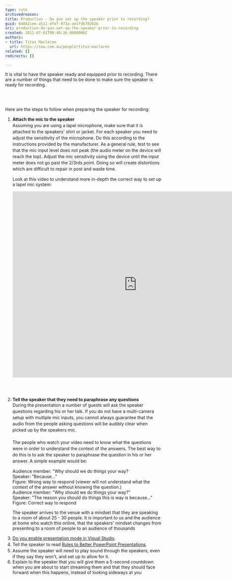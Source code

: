 ```yaml
---
type: rule
archivedreason: 
title: Production - Do you set up the speaker prior to recording?
guid: 64042cee-a511-4fef-973a-ae1fdb783b2b
uri: production-do-you-set-up-the-speaker-prior-to-recording
created: 2011-07-01T08:40:26.0000000Z
authors:
- title: Titus Maclaren
  url: https://ssw.com.au/people/titus-maclaren
related: []
redirects: []

---
```



<p>​​​​​​It is vital to have the speaker ready and equipped prior to recording. There are a number of things that need to be done to make sure the speaker is ready for recording.​<br></p>
<br><excerpt class='endintro'></excerpt><br>
<p>​Here are the steps to follow when preparing the speaker for recording&#58;</p><ol><li><p>
            <b>Attach the mic to the speaker &#160;</b><span style="line-height&#58;20px;"><br>Assuming you are using a lapel microphone, make sure that it is attached to the speakers' shirt or jacket.&#160;</span><span style="line-height&#58;20px;">For each speaker you need to adjust the sensitivity of the microphone. Do this according to the instructions provided by the manufacturer. As a general rule, test to see that the mic input level does not peak (the audio meter on the device will reach the top). Adjust the mic sensitivity using the device until the input meter does not go past the 2/3rds point. Doing so will create distortions which are difficult to repair in post and waste time.</span></p><p>Look at this video to understand more in-depth the correct way to set up a lapel mic system&#58;<br></p><div class="ms-rtestate-read ms-rte-embedcode ms-rte-embedil ms-rtestate-notify"><iframe width="800" height="600" src="https&#58;//www.youtube.com/embed/xLS0iEmopNI" frameborder="0"></iframe>&#160;</div><p><br></p></li><li><p> 
            <strong>Tell the speaker that they need to paraphrase any questions</strong><br><span style="line-height&#58;20px;">During the presentation a number of guests will ask the speaker questions regarding his or her talk. If you do not have a multi-camera setup with mul</span>tiple mic in<span style="line-height&#58;20px;">puts, you cannot always guarantee that the audio from the people asking questions will be audibly c</span>lear when pi<span style="line-height&#58;20px;">cked up by the speakers mic.<br></span><span style="line-height&#58;20px;"> <br>The people who watch your video need to know what the questions were in order to understand the context of the answers. The best way to do this is to ask the speaker to paraphrase the question in his or her answer. A simple example would be&#58;</span></p></li><div class="ssw-rteStyle-GreyBox">Audience member&#58; &quot;Why should we do things your way? <br>Speaker&#58; &quot;Because...&quot;</div> 
<span class="ssw-rteStyle-FigureBad">Figure&#58;&#160;Wrong way to respond (viewer will not understand what the context of the answer without knowing the question.)</span> 
<div class="ssw-rteStyle-GreyBox">Audience member&#58; &quot;Why should we do things your way?&quot;<br>Speaker&#58; &quot;The reason you should do things this is way is because...&quot;</div> 
<span class="ssw-rteStyle-FigureGood">Figure&#58; Correct way to respond</span>
 
<p>The speaker arrives to the venue with a mindset that they are speaking to a room of about 25 - 30 people. It is important to us and the audience at home who watch this online, that the speakers' mindset changes from presenting to a room of people to an audience of thousands</p>
   
   <li> <a href="/_layouts/15/FIXUPREDIRECT.ASPX?WebId=3dfc0e07-e23a-4cbb-aac2-e778b71166a2&amp;TermSetId=07da3ddf-0924-4cd2-a6d4-a4809ae20160&amp;TermId=54bab111-3d18-4190-9452-d7009dc18833" style="line-height&#58;20px;">Do you enable presentation mode in Visual Studio</a><span style="line-height&#58;20px;">.</span><br></li><li> 
      <span style="line-height&#58;20px;">Tell the speaker to read </span> <a href="https&#58;//www.google.com.au/url?sa=t&amp;rct=j&amp;q=&amp;esrc=s&amp;source=web&amp;cd=8&amp;cad=rja&amp;ved=0CHMQFjAH&amp;url=http&#58;//www.ssw.com.au/ssw/standards/Rules/RulesToBetterPowerpointPresentations.aspx&amp;ei=ue-GUdiyNueWiQedlICQBg&amp;usg=AFQjCNGvMOBZ3W-Ri29auNajyEjSPzX9oA&amp;sig2=9Is7_Z_fo0VGQt9r5SZpOg&amp;bvm=bv.45960087%2cd.aGc" style="line-height&#58;20px;">Rules to Better PowerPoint Presentations</a><span style="line-height&#58;20px;">.</span></li><li> 
      <span style="line-height&#58;20px;"></span> <span style="line-height&#58;20px;">Assume the speaker will need to play sound through the speakers, even if they say they won't, and set up to allow for it.</span></li><li> 
      <span style="line-height&#58;20px;"></span> <span style="background-color&#58;initial;">Explain to the speaker that you will give them a 5-second countdown when you are about to start streaming them and that they should face forward when this happens, instead of looking sideways at you</span></li></ol>



